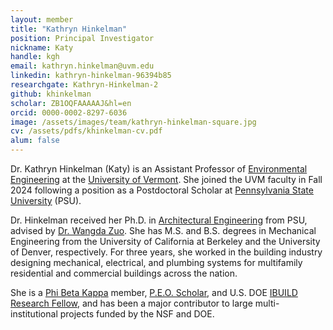 ```yaml
---
layout: member
title: "Kathryn Hinkelman"
position: Principal Investigator
nickname: Katy
handle: kgh
email: kathryn.hinkelman@uvm.edu
linkedin: kathryn-hinkelman-96394b85
researchgate: Kathryn-Hinkelman-2
github: khinkelman
scholar: ZB1OQFAAAAAJ&hl=en
orcid: 0000-0002-8297-6036
image: /assets/images/team/kathryn-hinkelman-square.jpg
cv: /assets/pdfs/khinkelman-cv.pdf
alum: false
---
```

Dr. Kathryn Hinkelman (Katy) is an Assistant Professor of [Environmental Engineering] at the [University of Vermont].
She joined the UVM faculty in Fall 2024 following a position as a Postdoctoral Scholar at 
[Pennsylvania State University][PSU] (PSU).

Dr. Hinkelman received her Ph.D. in [Architectural Engineering][AE] 
from PSU, advised by [Dr. Wangda Zuo][SBS]. She has M.S. and B.S. degrees 
in Mechanical Engineering from the University of California at 
Berkeley and the University of Denver, respectively. For three years, she 
worked in the building industry designing mechanical, electrical, 
and plumbing systems for multifamily residential and commercial buildings across the nation.  

She is a [Phi Beta Kappa][PBK] member, [P.E.O. Scholar][PEO], and U.S. DOE [IBUILD Research Fellow][IBUILD], and 
has been a major contributor to large multi-institutional projects funded by the NSF and DOE. 


[Environmental Engineering]: https://www.uvm.edu/cems/cee
[University of Vermont]: https://www.uvm.edu
[Department of Mechanical Engineering]: https://www.uvm.edu/cems/me
[AE]: https://www.ae.psu.edu/
[PSU]: https://www.psu.edu/
[SBS]: https://sites.psu.edu/sbslab/
[PBK]: https://www.pbk.org/
[PEO]: https://www.peointernational.org/educational-support/scholar-awards/
[IBUILD]: https://ibuildfellowship.org/2021-fellow/

